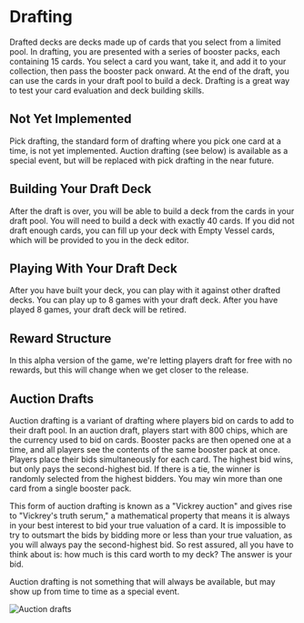 # Drafting

Drafted decks are decks made up of cards that you select from a limited pool. In drafting, you are presented with a series of booster packs, each containing 15 cards. You select a card you want, take it, and add it to your collection, then pass the booster pack onward. At the end of the draft, you can use the cards in your draft pool to build a deck. Drafting is a great way to test your card evaluation and deck building skills.

## Not Yet Implemented

Pick drafting, the standard form of drafting where you pick one card at a time, is not yet implemented. Auction drafting (see below) is available as a special event, but will be replaced with pick drafting in the near future.

## Building Your Draft Deck

After the draft is over, you will be able to build a deck from the cards in your draft pool. You will need to build a deck with exactly 40 cards. If you did not draft enough cards, you can fill up your deck with Empty Vessel cards, which will be provided to you in the deck editor.

## Playing With Your Draft Deck

After you have built your deck, you can play with it against other drafted decks. You can play up to 8 games with your draft deck. After you have played 8 games, your draft deck will be retired.

## Reward Structure

In this alpha version of the game, we're letting players draft for free with no rewards, but this will change when we get closer to the release.

## Auction Drafts

Auction drafting is a variant of drafting where players bid on cards to add to their draft pool. In an auction draft, players start with 800 chips, which are the currency used to bid on cards. Booster packs are then opened one at a time, and all players see the contents of the same booster pack at once. Players place their bids simultaneously for each card. The highest bid wins, but only pays the second-highest bid. If there is a tie, the winner is randomly selected from the highest bidders. You may win more than one card from a single booster pack.

This form of auction drafting is known as a "Vickrey auction" and gives rise to "Vickrey's truth serum," a mathematical property that means it is always in your best interest to bid your true valuation of a card. It is impossible to try to outsmart the bids by bidding more or less than your true valuation, as you will always pay the second-highest bid. So rest assured, all you have to think about is: how much is this card worth to my deck? The answer is your bid.

Auction drafting is not something that will always be available, but may show up from time to time as a special event.

![Auction drafts](/wiki-assets/other/auction_draft.png)
